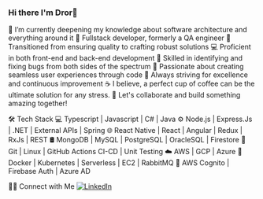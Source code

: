 ### Hi there I'm Dror👋

🔭   I’m currently deepening my knowledge about software architecture and everything around it
🚀 Fullstack developer, formerly a QA engineer
🧪 Transitioned from ensuring quality to crafting robust solutions
💻 Proficient in both front-end and back-end development
🔧 Skilled in identifying and fixing bugs from both sides of the spectrum
🌟 Passionate about creating seamless user experiences through code
🎯 Always striving for excellence and continuous improvement
☕ I believe, a perfect cup of coffee can be the ultimate solution for any stress.
💬 Let's collaborate and build something amazing together!

🛠 Tech Stack
💻   Typescript | Javascript | C# | Java 
⚙️   Node.js | Express.Js | .NET | External APIs | Spring
🌐   React Native | React | Angular | Redux | RxJs | REST
🛢   MongoDB | MySQL | PostgreSQL | OracleSQL | Firestore
🔧   Git | Linux | GitHub Actions CI-CD | Unit Testing
☁️   AWS | GCP | Azure
🐳   Docker | Kubernetes | Serverless | EC2 | RabbitMQ
🔑   AWS Cognito | Firebase Auth | Azure AD


🤝🏻 Connect with Me
[![LinkedIn](https://img.shields.io/badge/LinkedIn-0077B5?style=flat-square&logo=linkedin&logoColor=white)]([LinkedIn](https://www.linkedin.com/in/dror-hod-4a133a177/))
<!--
**drorhod1/drorhod1** is a ✨ _special_ ✨ repository because its `README.md` (this file) appears on your GitHub profile.

Here are some ideas to get you started:

- 🔭 I’m currently working on ...
- 🌱 I’m currently learning ...
- 👯 I’m looking to collaborate on ...
- 🤔 I’m looking for help with ...
- 💬 Ask me about ...
- 📫 How to reach me: ...
- 😄 Pronouns: ...
- ⚡ Fun fact: ...
-->
